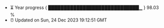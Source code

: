- ⏳ Year progress { █████████████████████████████▁ } 98.03 %
- ⏰ Updated on Sun, 24 Dec 2023 19:12:51 GMT

